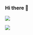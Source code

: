 ### Hi there 👋

<!--
**alistairmcmillan/alistairmcmillan** is a ✨ _special_ ✨ repository because its `README.md` (this file) appears on your GitHub profile.

Here are some ideas to get you started:

- 🔭 I’m currently working on ...
- 🌱 I’m currently learning ...
- 👯 I’m looking to collaborate on ...
- 🤔 I’m looking for help with ...
- 💬 Ask me about ...
- 📫 How to reach me: ...
- 😄 Pronouns: ...
- ⚡ Fun fact: ...
-->

<p>
  <picture>
    <source
      srcset="https://github-readme-stats.vercel.app/api?username=alistairmcmillan&show_icons=true&theme=dark&card_width=500"
      media="(prefers-color-scheme: dark)"
    />
    <source
      srcset="https://github-readme-stats.vercel.app/api?username=alistairmcmillan&show_icons=true&card_width=500"
      media="(prefers-color-scheme: light), (prefers-color-scheme: no-preference)"
    />
    <img src="https://github-readme-stats.vercel.app/api?username=alistairmcmillan&show_icons=true" />
  </picture>
</p>
<p>
  <picture>
    <source
      srcset="https://github-readme-stats.vercel.app/api/top-langs?username=alistairmcmillan&show_icons=true&theme=dark&card_width=500"
      media="(prefers-color-scheme: dark)"
    />
    <source
      srcset="https://github-readme-stats.vercel.app/api/top-langs?username=alistairmcmillan&show_icons=true&card_width=500"
      media="(prefers-color-scheme: light), (prefers-color-scheme: no-preference)"
    />
    <img src="https://github-readme-stats.vercel.app/api/top-langs?username=alistairmcmillan&show_icons=true" />
  </picture>
</p>
